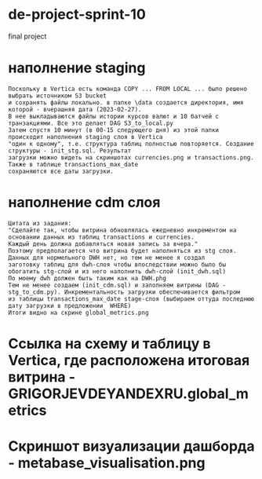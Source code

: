 # de-project-sprint-10
 final project

# наполнение staging
	Поскольку в Vertica есть команда COPY ... FROM LOCAL ... было решено выбрать источником S3 bucket 
	и сохранять файлы локально. в папке \data создается директория, имя которой - вчерашняя дата (2023-02-27).
	В нее выкладываются файлы истории курсов валют и 10 батчей с транзакциями. Все это делает DAG S3_to_local.py
	Затем спустя 10 минут (в 00-15 следующего дня) из этой папки происходит наполнения staging слоя в Vertica
	"один к одному", т.е. структура таблиц полностью повторяется. Создание структуры - init_stg.sql. Результат 
	загрузки можно видеть на скриншотах currencies.png и transactions.png. Также в таблице transactions_max_date
	сохраняются все даты загрузки.
	
# наполнение cdm слоя
	Цитата из задания:
	"Сделайте так, чтобы витрина обновлялась ежедневно инкрементом на основании данных из таблиц transactions и currencies. 
	Каждый день должна добавляться новая запись за вчера."
	Поэтому предполагается что витрина будет наполняться из stg слоя. Данных для нормельного DWH нет, но тем не менее я создал
	заготовку таблиц для dwh-слоя чтобы впоследствии можно было бы обогатить stg-слой и из него наполнить dwh-слой (init_dwh.sql)
	По моему dwh должен быть таким как на DWH.phg
	Тем не менее создаем (init_cdm.sql) и заполняем витрины (DAG - stg_to_cdm.py). Инкрементальность загрузки обеспечивается фильтром
	из таблицы transactions_max_date stage-слоя (выбираем оттуда последнюю дату загрузки в предложении  WHERE)
	Итоги видно на скрине global_metrics.png
	
# Ссылка на схему и таблицу в Vertica, где расположена итоговая витрина - GRIGORJEVDEYANDEXRU.global_metrics
# Скриншот визуализации дашборда - metabase_visualisation.png
